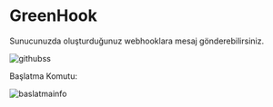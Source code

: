 # GreenHook
Sunucunuzda oluşturduğunuz webhooklara mesaj gönderebilirsiniz.



![githubss](https://user-images.githubusercontent.com/101490559/185735022-cddb3893-2646-4a8e-85af-e338458595a0.PNG)

Başlatma Komutu:



![baslatmainfo](https://user-images.githubusercontent.com/101490559/185735134-ec34c64d-f45f-4511-a703-1dd3db8aaba1.PNG)

